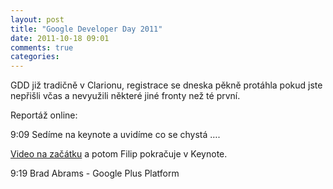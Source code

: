 ```yaml
---
layout: post
title: "Google Developer Day 2011"
date: 2011-10-18 09:01
comments: true
categories: 
---
```

GDD již tradičně v Clarionu, registrace se dneska pěkně protáhla pokud jste nepřišli včas a nevyužili některé jiné fronty než té první.

Reportáž online:

9:09 Sedíme na keynote a uvidíme co se chystá ….

[Video na začátku](https://developers.google.com/go/stories) a potom Filip pokračuje v Keynote.

9:19 Brad Abrams - Google Plus Platform



